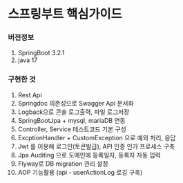 # 스프링부트 핵심가이드

### 버전정보
1. SpringBoot 3.2.1
2. java 17

### 구현한 것
1. Rest Api
2. Springdoc 의존성으로 Swagger Api 문서화
3. Logback으로 콘솔 로그출력, 파일 로그저장
4. SpringBootJpa + mysql, mariaDB 연동
5. Controller, Service 테스트코드 기본 구성
6. ExcptionHandler + CustomException 으로 예외 처리, 응답
7. Jwt 를 이용해 로그인(토큰발급), API 인증 인가 프로세스 구축
8. Jpa Auditing 으로 도메인에 등록일자, 등록자 자동 입력
9. Flyway로 DB migration 관리 설정
10. AOP 기능활용 (api - userActionLog 로깅 구축)
